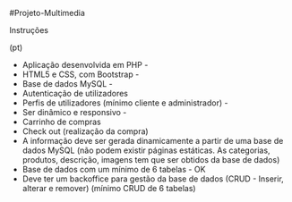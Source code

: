 #Projeto-Multimedia



 Instruções

(pt)

 
- Aplicação desenvolvida em PHP - 
- HTML5 e CSS, com Bootstrap - 
- Base de dados MySQL - 
- Autenticação de utilizadores 
- Perfis de utilizadores (mínimo cliente e administrador) - 
- Ser dinâmico e responsivo -
- Carrinho de compras
- Check out (realização da compra)
- A informação deve ser gerada dinamicamente a partir de uma base de dados MySQL (não podem existir páginas estáticas.  As categorias, produtos, descrição, imagens tem que ser obtidos da base de dados)
- Base de dados com um mínimo de 6 tabelas - OK
- Deve ter um backoffice para gestão da base de dados (CRUD - Inserir, alterar e remover) (mínimo CRUD de 6 tabelas)
